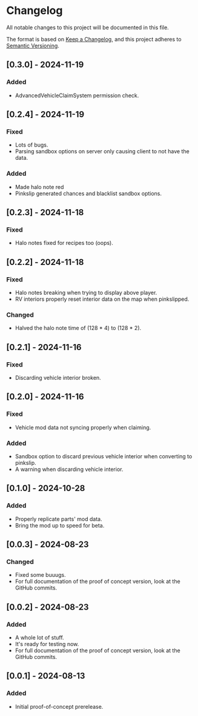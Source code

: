 # Changelog

All notable changes to this project will be documented in this file.

The format is based on [Keep a Changelog](https://keepachangelog.com/en/1.1.0/),
and this project adheres to [Semantic Versioning](https://semver.org/spec/v2.0.0.html).

## [0.3.0] - 2024-11-19

### Added

- AdvancedVehicleClaimSystem permission check.

## [0.2.4] - 2024-11-19

### Fixed

- Lots of bugs.
- Parsing sandbox options on server only causing client to not have the data.

### Added

- Made halo note red
- Pinkslip generated chances and blacklist sandbox options.

## [0.2.3] - 2024-11-18

### Fixed

- Halo notes fixed for recipes too (oops).

## [0.2.2] - 2024-11-18

### Fixed

- Halo notes breaking when trying to display above player.
- RV interiors properly reset interior data on the map when pinkslipped.

### Changed

- Halved the halo note time of (128 * 4) to (128 * 2).

## [0.2.1] - 2024-11-16

### Fixed

- Discarding vehicle interior broken.

## [0.2.0] - 2024-11-16

### Fixed

- Vehicle mod data not syncing properly when claiming.

### Added

- Sandbox option to discard previous vehicle interior when converting to pinkslip.
- A warning when discarding vehicle interior.

## [0.1.0] - 2024-10-28

### Added

- Properly replicate parts' mod data.
- Bring the mod up to speed for beta.

## [0.0.3] - 2024-08-23

### Changed

- Fixed some buuugs.
- For full documentation of the proof of concept version, look at the GitHub commits.

## [0.0.2] - 2024-08-23

### Added

- A whole lot of stuff.
- It's ready for testing now.
- For full documentation of the proof of concept version, look at the GitHub commits.

## [0.0.1] - 2024-08-13

### Added

-   Initial proof-of-concept prerelease.
